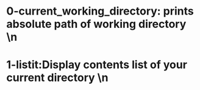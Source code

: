 # 0-current_working_directory: prints absolute path of working directory \n
# 1-listit:Display contents list of your current directory \n
